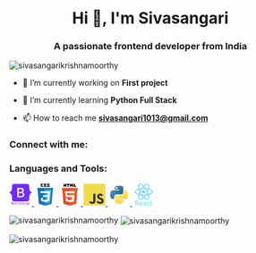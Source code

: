 <h1 align="center">Hi 👋, I'm Sivasangari</h1>
<h3 align="center">A passionate frontend developer from India</h3>

<p align="left"> <img src="https://komarev.com/ghpvc/?username=sivasangarikrishnamoorthy&label=Profile%20views&color=0e75b6&style=flat" alt="sivasangarikrishnamoorthy" /> </p>

- 🔭 I’m currently working on **First project**

- 🌱 I’m currently learning **Python Full Stack**

- 📫 How to reach me **sivasangari1013@gmail.com**

<h3 align="left">Connect with me:</h3>
<p align="left">
</p>

<h3 align="left">Languages and Tools:</h3>
<p align="left"> <a href="https://getbootstrap.com" target="_blank" rel="noreferrer"> <img src="https://raw.githubusercontent.com/devicons/devicon/master/icons/bootstrap/bootstrap-plain-wordmark.svg" alt="bootstrap" width="40" height="40"/> </a> <a href="https://www.w3schools.com/css/" target="_blank" rel="noreferrer"> <img src="https://raw.githubusercontent.com/devicons/devicon/master/icons/css3/css3-original-wordmark.svg" alt="css3" width="40" height="40"/> </a> <a href="https://www.w3.org/html/" target="_blank" rel="noreferrer"> <img src="https://raw.githubusercontent.com/devicons/devicon/master/icons/html5/html5-original-wordmark.svg" alt="html5" width="40" height="40"/> </a> <a href="https://developer.mozilla.org/en-US/docs/Web/JavaScript" target="_blank" rel="noreferrer"> <img src="https://raw.githubusercontent.com/devicons/devicon/master/icons/javascript/javascript-original.svg" alt="javascript" width="40" height="40"/> </a> <a href="https://www.python.org" target="_blank" rel="noreferrer"> <img src="https://raw.githubusercontent.com/devicons/devicon/master/icons/python/python-original.svg" alt="python" width="40" height="40"/> </a> <a href="https://reactjs.org/" target="_blank" rel="noreferrer"> <img src="https://raw.githubusercontent.com/devicons/devicon/master/icons/react/react-original-wordmark.svg" alt="react" width="40" height="40"/> </a> </p>

<p><img align="left" src="https://github-readme-stats.vercel.app/api/top-langs?username=sivasangarikrishnamoorthy&show_icons=true&locale=en&layout=compact" alt="sivasangarikrishnamoorthy" /></p>

<p>&nbsp;<img align="center" src="https://github-readme-stats.vercel.app/api?username=sivasangarikrishnamoorthy&show_icons=true&locale=en" alt="sivasangarikrishnamoorthy" /></p>

<p><img align="center" src="https://github-readme-streak-stats.herokuapp.com/?user=sivasangarikrishnamoorthy&" alt="sivasangarikrishnamoorthy" /></p>
